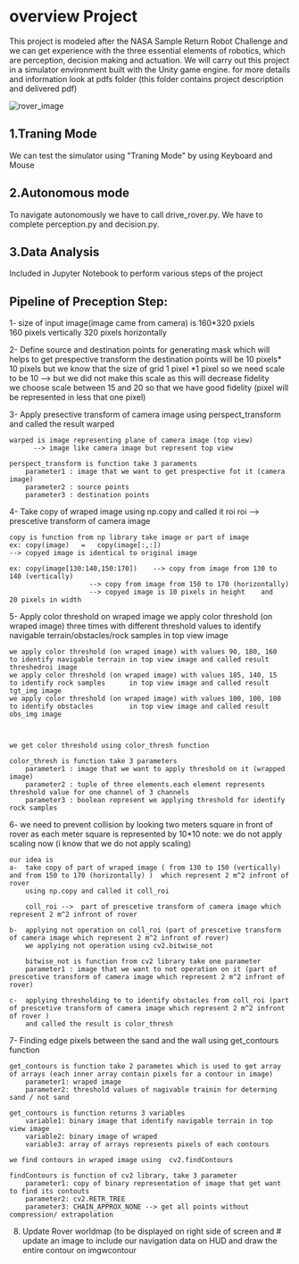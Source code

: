 # overview Project
This project is modeled after the NASA Sample Return Robot Challenge and we can get experience with the three essential elements of robotics, which are perception, decision making and actuation. We will carry out this project in a simulator environment built with the Unity game engine.
for more details and information look at pdfs folder (this folder contains project description and delivered pdf)

![rover_image](https://user-images.githubusercontent.com/92469329/206799438-fbabbb93-415d-46ab-8715-c638a9858daa.jpg)

## 1.Traning Mode
We can test the simulator using "Traning Mode" by using Keyboard and Mouse


## 2.Autonomous mode
To navigate autonomously we have to call drive_rover.py. We have to complete perception.py and decision.py.

## 3.Data Analysis
Included in Jupyter Notebook to perform various steps of the project

## Pipeline of Preception Step:

1-      size of input image(image came from camera) is 160*320 pxiels   
        160 pixels vertically
        320 pixels horizontally
        
2- 	Define source and destination points for generating mask which will helps to get prespective transform
	the destination points will be 10 pixels* 10 pixels but we know that the size of grid 1 pixel *1 pixel
	so we need scale to be 10  --> but we did not make this scale as this will decrease fidelity  
	we choose scale between 15 and 20 so that we have good fidelity  (pixel will be represented in less that one pixel)









3-	Apply presective transform of camera image using perspect_transform and called the result  warped

	warped is image representing plane of camera image (top view)      
	      --> image like camera image but represent top view
	      
	perspect_transform is function take 3 paraments 
		parameter1 : image that we want to get prespective fot it (camera image)
		parameter2 : source points
		parameter3 : destination points      



4-	Take copy of wraped image using np.copy and called it roi
	roi -->  prescetive transform of camera image	
	
	copy is function from np library take image or part of image
	ex: copy(image)   =   copy(image[:,:])   
	--> copyed image is identical to original image
	
	ex: copy(image[130:140,150:170])    --> copy from image from 130 to 140 (vertically)
					    --> copy from image from 150 to 170 (horizontally)
					    --> copyed image is 10 pixels in height    and   20 pixels in width

5-	Apply color threshold on wraped image
	we apply color threshold (on wraped image) three times with different threshold values to identify navigable terrain/obstacles/rock samples in top view image
	
	we apply color threshold (on wraped image) with values 90, 180, 160  to identify navigable terrain in top view image and called result threshedroi image
	we apply color threshold (on wraped image) with values 185, 140, 15  to identify rock samples      in top view image and called result tgt_img image
	we apply color threshold (on wraped image) with values 100, 100, 100 to identify obstacles         in top view image and called result obs_img image



	we get color threshold using color_thresh function
	
	color_thresh is function take 3 parameters
		parameter1 : image that we want to apply threshold on it (wrapped image)
		parameter2 : tuple of three elements.each element represents threshold value for one channel of 3 channels
		parameter3 : boolean represent we applying threshold for identify rock samples



6-	we need to prevent collision by looking two meters square in front  of rover
	as each meter square is represented by 10*10      note: we do not apply scaling now  (i know that we do not apply scaling) 
	
	our idea is
	a-	take copy of part of wraped image ( from 130 to 150 (vertically) and from 150 to 170 (horizontally) )  which represent 2 m^2 infront of rover
		using np.copy and called it coll_roi
		
		coll_roi -->  part of prescetive transform of camera image which represent 2 m^2 infront of rover
		
	b-	applying not operation on coll_roi (part of prescetive transform of camera image which represent 2 m^2 infront of rover)
		we applying not operation using cv2.bitwise_not
		
		bitwise_not is function from cv2 library take one parameter
		parameter1 : image that we want to not operation on it (part of prescetive transform of camera image which represent 2 m^2 infront of rover)
		
	c-	applying thresholding to to identify obstacles from coll_roi (part of prescetive transform of camera image which represent 2 m^2 infront of rover )
		and called the result is color_thresh

7-	Finding edge pixels between the sand and the wall using get_contours function
	
	get_contours is function take 2 parametes which is used to get array of arrays (each inner array contain pixels for a contour in image)
		parameter1: wraped image
		parameter2: threshold values of nagivable trainin for determing sand / not sand	
		
	get_contours is function returns 3 variables
		variable1: binary image that identify navigable terrain in top view image
		variable2: binary image of wraped	
		variable3: array of arrays represents pixels of each contours
	
	we find contours in wraped image using  cv2.findContours

	findContours is function of cv2 library, take 3 parameter
		parameter1: copy of binary representation of image that get want to find its contouts
		parameter2: cv2.RETR_TREE
		parameter3: CHAIN_APPROX_NONE --> get all points without compression/ extrapolation

                        

8. Update Rover worldmap (to be displayed on right side of screen and # update an image to include our navigation data on HUD and draw the entire contour on imgwcontour

















